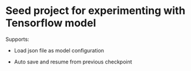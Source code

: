 # Seed project for experimenting with Tensorflow model

Supports:

- Load json file as model configuration

- Auto save and resume from previous checkpoint